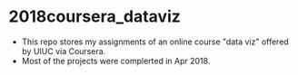 # 2018coursera_dataviz
 - This repo stores my assignments of an online course "data viz" offered by UIUC via Coursera. 
 - Most of the projects were complerted in Apr 2018.   


